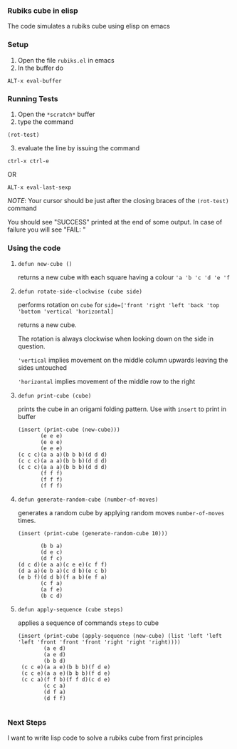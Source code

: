 ### Rubiks cube in elisp

The code simulates a rubiks cube using elisp on emacs

### Setup

1. Open the file `rubiks.el` in emacs
2. In the buffer do

`ALT-x eval-buffer`

### Running Tests

1. Open the `*scratch*` buffer
2. type the command

`(rot-test)`

3. evaluate the line by issuing the command

`ctrl-x ctrl-e`

OR

`ALT-x eval-last-sexp`

*NOTE*: Your cursor should be just after the closing braces of the `(rot-test)` command

You should see "SUCCESS" printed at the end of some output. In case of failure you will see "FAIL: <some message>"

### Using the code

1. `defun new-cube ()`

    returns a new cube with each square having a colour `'a 'b 'c 'd 'e 'f`

2. `defun rotate-side-clockwise (cube side)`

    performs rotation on `cube` for `side=['front 'right 'left 'back 'top 'bottom 'vertical 'horizontal]`
    
    returns a new cube.

    The rotation is always clockwise when looking down on the side in question.

    `'vertical` implies movement on the middle column upwards leaving the sides untouched

    `'horizontal` implies movement of the middle row to the right

3. `defun print-cube (cube)`
    
    prints the cube in an origami folding pattern. Use with `insert` to print in buffer

    ```
    (insert (print-cube (new-cube)))
           (e e e)
           (e e e)
           (e e e)
    (c c c)(a a a)(b b b)(d d d)
    (c c c)(a a a)(b b b)(d d d)
    (c c c)(a a a)(b b b)(d d d)
           (f f f)
           (f f f)
           (f f f)
    ```
4. `defun generate-random-cube (number-of-moves)`

    generates a random cube by applying random moves `number-of-moves` times.

    ```
    (insert (print-cube (generate-random-cube 10)))
    
           (b b a)
           (d e c)
           (d f c)
    (d c d)(e a a)(c e e)(c f f)
    (d a a)(e b a)(c d b)(e c b)
    (e b f)(d d b)(f a b)(e f a)
           (c f a)
           (a f e)
           (b c d)
    ```
5. `defun apply-sequence (cube steps)`

   applies a sequence of commands `steps` to cube
   ```
   (insert (print-cube (apply-sequence (new-cube) (list 'left 'left 'left 'front 'front 'front 'right 'right 'right))))
           (a e d)
           (a e d)
           (b b d)
    (c c e)(a a e)(b b b)(f d e)
    (c c e)(a a e)(b b b)(f d e)
    (c c a)(f f b)(f f d)(c d e)
           (c c a)
           (d f a)
           (d f f)
       
   ```
### Next Steps

I want to write lisp code to solve a rubiks cube from first principles
